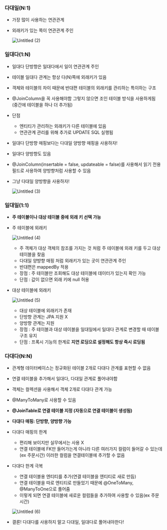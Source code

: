 ### 다대일(N:1)

- 가장 많이 사용하는 연관관계
- 외래키가 있는 쪽이 연관관계 주인

    ![Untitled (2)](https://github.com/juhwan-Ki/TIL/assets/87765888/18745d65-15a9-4813-bfbf-00f01bdf0a40)

### 일대다(1:N)

- 일대다 단방향은 일대다에서 일이 연관관계 주인
- 테이블 일대다 관계는 항상 다(N)쪽에 외래키가 있음
- 객체와 테이블의 차이 때문에 반대편 테이블의 외래키를 관리하는 특이하는 구조
- @JoinColumn을 꼭 사용해야함 그렇지 않으면 조인 테이블 방식을 사용하게됨
(중간에 테이블을 하나 더 추가됨)
- 단점
    - 엔티티가 관리하는 외래키가 다른 테이블에 있음
    - 연관관계 관리를 위해 추가로 UPDATE SQL 실행됨
- 일대다 단방향 매핑보다는 다대일 양방향 매핑을 사용하자!
- 일대다 양방향도 있음
- @JoinColumn(insertable = false, updateable = false)를 사용해서 읽기 전용 필드로 사용하여 양방향처럼 사용할 수 있음
- 그냥 다대일 양방향을 사용하자!

    ![Untitled (3)](https://github.com/juhwan-Ki/TIL/assets/87765888/58e9fe4b-b1a7-4e94-ac9b-011109a53f36)

### 일대일(1:1)

- **주 테이블이나 대상 테이블 중에 외래 키 선택 가능**
- 주 테이블에 외래키
    
    ![Untitled (4)](https://github.com/juhwan-Ki/TIL/assets/87765888/a0a1a589-66c6-4dbc-99c2-b793cdcf77b1)
    - 주 객체가 대상 객체의 참조를 가지는 것 처럼 주 테이블에 외래 키를 두고 대상 테이블을 찾음
    - 다대일 양뱡향 매핑 처럼 외래키가 있는 곳이 연관관계 주인
    - 반대편은 mappedBy 적용
    - 장점 : 주 테이블만 조회해도 대상 테이블에 데이터가 있는지 확인 가능
    - 단점 : 값이 없으면 외래 키에 null 허용

- 대상 테이블에 외래키

    ![Untitled (5)](https://github.com/juhwan-Ki/TIL/assets/87765888/0d0b0df5-3b2b-4bb5-943e-c6cd267a408e)
    - 대상 테이블에 외래키가 존재
    - 단방향 관계는 JPA 지원 X
    - 양방향 관계는 지원
    - 장점 : 주 테이블과 대상 테이블을 일대일에서 일대다 관계로 변경할 때 테이블 구조 유지
    - 단점 : 프록시 기능의 한계로 **지연 로딩으로 설정해도 항상 즉시 로딩됨**

### 다대다(N:N)

- 관계형 데이터베이스는 정규화된 테이블 2개로 다대다 관계를 표현할 수 없음
- 연결 테이블을 추가해서 일대다, 다대일 관계로 풀어내야함
- 객체는 컬렉션을 사용해서 객체 2개로 다대다 관계 가능
- @ManyToMany로 사용할 수 있음
- **@JoinTable로 연결 테이블 지정 (자동으로 연결 테이블이 생성됨)**
- **다대다 매핑: 단방향, 양방향 가능**
- 다대다 매핑의 한계
    - 편리해 보이지만 실무에서는 사용 X
    - 연결 테이블에 FK만 들어가는게 아니라 다른 여러가지 컬럼이 들어갈 수 있는데(ex 주문시간) 이러한 컬럼을 연결테이블에 추가할 수 없음
- 다대다 한계 극복
    - 연결 테이블용 엔티티를 추가(연결 테이블을 엔티티로 새로 만듬)
    - 연결 테이블을 따로 엔티티로 만들었기 때문에 @OneToMany, @ManyToOne으로 풀어줌
    - 이렇게 되면 연결 테이블에 새로운 컬럼들을 추가하여 사용할 수 있음(ex 주문시간)
    
    ![Untitled (6)](https://github.com/juhwan-Ki/TIL/assets/87765888/9482f2b1-f26d-41a9-824f-4615f8b7bf13)

- 결론! 다대다를 사용하지 말고 다대일, 일대다로 풀어내야한다!